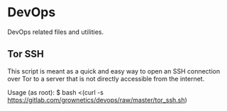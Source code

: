 # DevOps

DevOps related files and utilities.

## Tor SSH

This script is meant as a quick and easy way to open an SSH connection over Tor to a server that is not directly accessible from the internet.

Usage (as root): $ bash <(curl -s https://gitlab.com/grownetics/devops/raw/master/tor_ssh.sh)